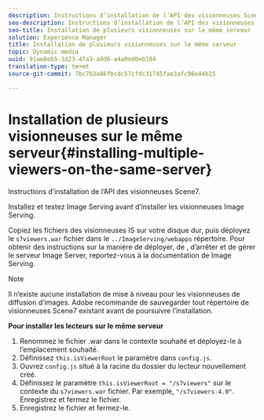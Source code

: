 ```yaml
---
description: Instructions d’installation de l’API des visionneuses Scene7.
seo-description: Instructions d’installation de l’API des visionneuses Scene7.
seo-title: Installation de plusieurs visionneuses sur le même serveur
solution: Experience Manager
title: Installation de plusieurs visionneuses sur le même serveur
topic: Dynamic media
uuid: 91ae8eb5-1d23-4fa3-a0d6-a4a0ed0eb104
translation-type: tm+mt
source-git-commit: 7bc7b3a86fbcdc57cfdc31745fae3afc06e44b15

---
```



# Installation de plusieurs visionneuses sur le même serveur{#installing-multiple-viewers-on-the-same-server}

Instructions d’installation de l’API des visionneuses Scene7.

Installez et testez Image Serving avant d’installer les visionneuses Image Serving.

Copiez les fichiers des visionneuses IS sur votre disque dur, puis déployez le `s7viewers.war` fichier dans le `../ImageServing/webapps` répertoire. Pour obtenir des instructions sur la manière de déployer, de , d’arrêter et de gérer le serveur Image Server, reportez-vous à la documentation de Image Serving.

>[!NOTE]
>
>Il n’existe aucune installation de mise à niveau pour les visionneuses de diffusion d’images. Adobe recommande de sauvegarder tout répertoire de visionneuses Scene7 existant avant de poursuivre l’installation.

**Pour installer les lecteurs sur le même serveur**

1. Renommez le fichier .war dans le contexte souhaité et déployez-le à l’emplacement souhaité.
1. Définissez `this.isViewerRoot` le paramètre dans `config.js`.
1. Ouvrez `config.js` situé à la racine du dossier du lecteur nouvellement créé.
1. Définissez le paramètre `this.isViewerRoot = "/s7viewers"` sur le contexte du `s7viewers.war` fichier. Par exemple, `"/s7viewers-4.0"`. Enregistrez et fermez le fichier.
1. Enregistrez le fichier et fermez-le.
